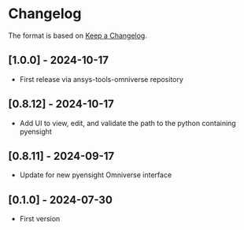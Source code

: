 # Changelog

The format is based on [Keep a Changelog](https://keepachangelog.com/en/1.0.0/).

## [1.0.0] - 2024-10-17
- First release via ansys-tools-omniverse repository

## [0.8.12] - 2024-10-17
- Add UI to view, edit, and validate the path to the python containing pyensight

## [0.8.11] - 2024-09-17
- Update for new pyensight Omniverse interface

## [0.1.0] - 2024-07-30
- First version
